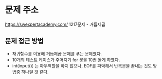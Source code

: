 # 문제 주소
https://swexpertacademy.com/
1217문제 - 거듭제곱

## 문제 접근 방법
- 재귀함수를 이용해 거듭제곱 문제를 푸는 문제였다.
- 10개의 테스트 케이스가 주어지기 for 문을 10번 돌게 하였다.
- int(input()) 는 아무역할을 하지 않으나, EOF를 파악해서 반복문을 끝내는 것도 방법중 하나일 것 같다.